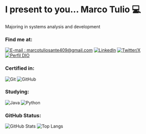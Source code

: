 # I present to you... Marco Tulio 💻

Majoring in systems analysis and development

### Find me at:

[![E-mail : marcotuliosante409@gmail.com](https://img.shields.io/badge/-Gmail-000?style=for-the-badge&logo=gmail)](marcotuliosante409@gmail.com)
[![LinkedIn](https://img.shields.io/badge/-LinkedIn-000?style=for-the-badge&logo=linkedin)](https://www.linkedin.com/in/mtuliou/)
[![Twitter/X](https://img.shields.io/badge/-Twitter-000?style=for-the-badge&logo=twitter)](https://twitter.com/tuliotechh)
[![Perfil DIO](https://img.shields.io/badge/-Meu%20Perfil%20na%20DIO-30A3DC?style=for-the-badge)](https://web.dio.me/users/marcotuliosante409)

### Certified in:

![Git](https://img.shields.io/badge/Git-000?style=for-the-badge&logo=git)
![GitHub](https://img.shields.io/badge/GitHub-000?style=for-the-badge&logo=github)

### Studying:

![Java](https://img.shields.io/badge/Java-000?style=for-the-badge&logo=java)
![Python](https://img.shields.io/badge/Python-000?style=for-the-badge&logo=python)

### GitHub Status:

![GitHub Stats](https://github-readme-stats.vercel.app/api?username=tuliotechh&hide=stars,issues&theme=nord&show_icons=true&count_private=true)
![Top Langs](https://github-readme-stats-git-masterrstaa-rickstaa.vercel.app/api/top-langs/?username=tuliotechh&layout=compact&theme=nord)
